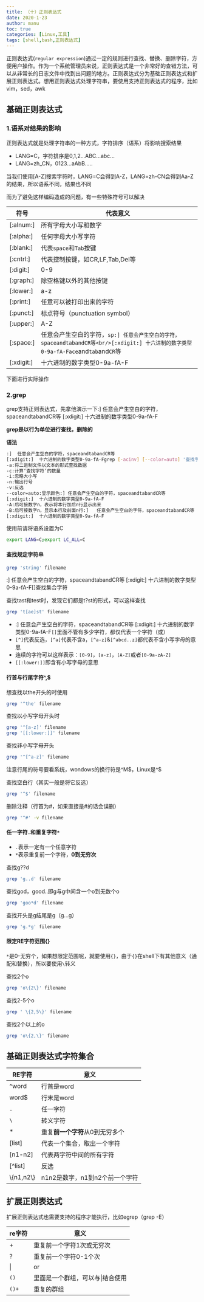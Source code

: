 ```yaml
---
title: （十）正则表达式
date: 2020-1-23
author: manu
toc: true
categories: [Linux,工具]
tags: [shell,bash,正则表达式]
---
```


正则表达式(`regular expression`)通过一定的规则进行查找、替换、删除字符，方便用户操作。作为一个系统管理员来说，正则表达式是一个非常好的查错方法，可以从非常长的日志文件中找到出问题的地方。正则表达式分为基础正则表达式和扩展正则表达式。想用正则表达式处理字符串，要使用支持正则表达式的程序，比如vim，sed，awk

<!-- more -->

## 基础正则表达式

### 1.语系对结果的影响

正则表达式就是处理字符串的一种方式，字符排序（语系）将影响搜索结果

- LANG=C，字符排序是0,1,2...ABC...abc...
- LANG=zh_CN，0123...aAbB.....

当我们使用[A-Z]搜索字符时，LANG=C会得到A-Z，LANG=zh-CN会得到Aa-Z的结果，所以语系不同，结果也不同

而为了避免这样编码造成的问题，有一些特殊符号可以解决

| 符号       | 代表意义                                                     |
| ---------- | ------------------------------------------------------------ |
| [:alnum:]  | 所有字母大小写和数字                                         |
| [:alpha:]  | 任何字母大小写字符                                           |
| [:blank:]  | 代表`space`和`Tab`按键                                       |
| [:cntrl:]  | 代表控制按键，如CR,LF,Tab,Del等                              |
| [:digit:]  | 0-9                                                          |
| [:graph:]  | 除空格键以外的其他按键                                       |
| [:lower:]  | a-z                                                          |
| [:print:]  | 任意可以被打印出来的字符                                     |
| [:punct:]  | 标点符号（punctuation symbol）                               |
| [:upper:]  | A-Z                                                          |
| [:space:]  | 任意会产生空白的字符，`sp:]	任意会产生空白的字符，spaceandtabandCR等<br/>[:xdigit:]	十六进制的数字类型0-9a-fA-Face`and`tab`and`CR`等 |
| [:xdigit:] | 十六进制的数字类型0-9a-fA-F                                  |

下面进行实际操作

### 2.grep

grep支持正则表达式，先拿他演示一下:]	任意会产生空白的字符，spaceandtabandCR等
[:xdigit:]	十六进制的数字类型0-9a-fA-F

**grep是以行为单位进行查找，删除的**

**语法**

```bash
:]	任意会产生空白的字符，spaceandtabandCR等
[:xdigit:]	十六进制的数字类型0-9a-fA-Fgrep [-acinv] [--color=auto] '查找字符' filename
-a:将二进制文件以文本的形式查找数据
-c:计算‘查找字符’的数量
-i:忽略大小写
-n:输出行号
-v:反选
--color=auto:显示颜色:]	任意会产生空白的字符，spaceandtabandCR等
[:xdigit:]	十六进制的数字类型0-9a-fA-F
-A:后可接数字n，表示将本行加后n行显示出来
-B:后可接数字n，显示本行及前面n行:]	任意会产生空白的字符，spaceandtabandCR等
[:xdigit:]	十六进制的数字类型0-9a-fA-F
```

使用前请将语系设置为C

```bash
export LANG=C;export LC_ALL=C
```

#### 查找规定字符串

```bash
grep 'string' filename
```

:]	任意会产生空白的字符，spaceandtabandCR等
[:xdigit:]	十六进制的数字类型0-9a-fA-F[]查找集合字符

查找tast和test时，发现它们都是t?st的形式，可以这样查找

```bash
grep 't[ae]st' filename
```

- :]	任意会产生空白的字符，spaceandtabandCR等
[:xdigit:]	十六进制的数字类型0-9a-fA-F`[]`里面不管有多少字符，都仅代表一个字符（或）
- `[^]`代表反选，`[^a]`代表不含a，`[^a-z]`&`[^abcd..z]`都代表不含小写字母的意思
- 连续的字符可以这样表示：`[0-9]`，`[a-z]`，`[A-Z]`或者`[0-9a-zA-Z]`
- `[[:lower:]]`即含有小写字母的意思

#### 行首与行尾字符^,$

想查找以the开头的时使用

```bash
grep '^the' filename
```

查找以小写字母开头时

```bash
grep '^[a-z]' filename
grep '[[:lower:]]' filename
```

查找非小写字母开头

```bash
grep '^[^a-z]' filename
```

注意行尾的符号要看系统，wondows的换行符是^M\$，Linux是^$

查找空白行（其实一般是将它反选）

```bash
grep '^$' filename	
```

删除注释（行首为#，如果直接是#的话会误删）

```bash
grep '^#' -v filename
```

#### 任一字符`.`和重复字符`*`

- `.`表示一定有一个任意字符
- `*`表示重复前一个字符，**0到无穷次**

查找g??d

```bash
grep 'g..d' filename
```

查找god，good..即g与g中间含一个o到无数个o

```bash
grep 'goo*d' filename
```

查找开头是g结尾是g（g...g）

```bash
grep 'g.*g' filename
```

#### 限定RE字符范围{}

`*`是0-无穷个，如果想限定范围呢，就要使用`{}`，由于`{}`在shell下有其他意义（通配和替换），所以要使用`\`转义

查找2个o

```bash
grep 'o\{2\}' filename
```

查找2-5个o

```bash
grep ' \{2,5\}' filename
```

查找2个以上的o

```bash
grep 'o\{2,\}' filename
```

## 基础正则表达式字符集合

| RE字符      | 意义                            |
| ----------- | ------------------------------- |
| ^word       | 行首是word                      |
| word$       | 行末是word                      |
| `.`         | 任一字符                        |
| `\`         | 转义字符                        |
| *           | 重复**前一个字符**从0到无穷多个 |
| [list]      | 代表一个集合，取出一个字符      |
| [n1-n2]     | 代表两字符中间的所有字符        |
| [^list]     | 反选                            |
| \\{n1,n2\\} | n1n2是数字，n1到n2个前一个字符  |

## 扩展正则表达式

扩展正则表达式也需要支持的程序才能执行，比如egrep（grep -E）

| re字符 | 意义                             |
| ------ | -------------------------------- |
| +      | 重复前一个字符1次或无穷次        |
| ?      | 重复前一个字符0-1个次            |
| \|     | or                               |
| `()`   | 里面是一个群组，可以与\|结合使用 |
| `()+`  | 重复的群组                       |

